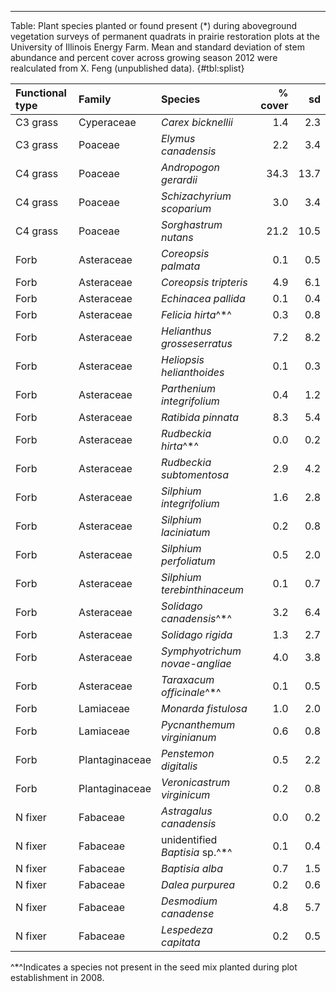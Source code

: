 
***

Table: Plant species planted or found present (*) during aboveground vegetation surveys of permanent quadrats in prairie restoration plots at the University of Illinois Energy Farm. Mean and standard deviation of stem abundance and percent cover across growing season 2012 were realculated from X. Feng (unpublished data). {#tbl:splist}

|Functional type |Family         |Species                        | % cover|   sd|
|:---------------|:--------------|:------------------------------|-------:|----:|
|C3 grass        |Cyperaceae     |*Carex bicknellii*             |     1.4|  2.3|
|C3 grass        |Poaceae        |*Elymus canadensis*            |     2.2|  3.4|
|C4 grass        |Poaceae        |*Andropogon gerardii*          |    34.3| 13.7|
|C4 grass        |Poaceae        |*Schizachyrium scoparium*      |     3.0|  3.4|
|C4 grass        |Poaceae        |*Sorghastrum nutans*           |    21.2| 10.5|
|Forb            |Asteraceae     |*Coreopsis palmata*            |     0.1|  0.5|
|Forb            |Asteraceae     |*Coreopsis tripteris*          |     4.9|  6.1|
|Forb            |Asteraceae     |*Echinacea pallida*            |     0.1|  0.4|
|Forb            |Asteraceae     |*Felicia hirta*^\*^            |     0.3|  0.8|
|Forb            |Asteraceae     |*Helianthus grosseserratus*    |     7.2|  8.2|
|Forb            |Asteraceae     |*Heliopsis helianthoides*      |     0.1|  0.3|
|Forb            |Asteraceae     |*Parthenium integrifolium*     |     0.4|  1.2|
|Forb            |Asteraceae     |*Ratibida pinnata*             |     8.3|  5.4|
|Forb            |Asteraceae     |*Rudbeckia hirta*^\*^          |     0.0|  0.2|
|Forb            |Asteraceae     |*Rudbeckia subtomentosa*       |     2.9|  4.2|
|Forb            |Asteraceae     |*Silphium integrifolium*       |     1.6|  2.8|
|Forb            |Asteraceae     |*Silphium laciniatum*          |     0.2|  0.8|
|Forb            |Asteraceae     |*Silphium perfoliatum*         |     0.5|  2.0|
|Forb            |Asteraceae     |*Silphium terebinthinaceum*    |     0.1|  0.7|
|Forb            |Asteraceae     |*Solidago canadensis*^\*^      |     3.2|  6.4|
|Forb            |Asteraceae     |*Solidago rigida*              |     1.3|  2.7|
|Forb            |Asteraceae     |*Symphyotrichum novae-angliae* |     4.0|  3.8|
|Forb            |Asteraceae     |*Taraxacum officinale*^\*^     |     0.1|  0.5|
|Forb            |Lamiaceae      |*Monarda fistulosa*            |     1.0|  2.0|
|Forb            |Lamiaceae      |*Pycnanthemum virginianum*     |     0.6|  0.8|
|Forb            |Plantaginaceae |*Penstemon digitalis*          |     0.5|  2.2|
|Forb            |Plantaginaceae |*Veronicastrum virginicum*     |     0.2|  0.8|
|N fixer         |Fabaceae       |*Astragalus canadensis*        |     0.0|  0.2|
|N fixer         |Fabaceae       |unidentified *Baptisia* sp.^\*^|     0.1|  0.4|
|N fixer         |Fabaceae       |*Baptisia alba*                |     0.7|  1.5|
|N fixer         |Fabaceae       |*Dalea purpurea*               |     0.2|  0.6|
|N fixer         |Fabaceae       |*Desmodium canadense*          |     4.8|  5.7|
|N fixer         |Fabaceae       |*Lespedeza capitata*           |     0.2|  0.5|


^\*^Indicates a species not present in the seed mix planted during plot establishment in 2008.
